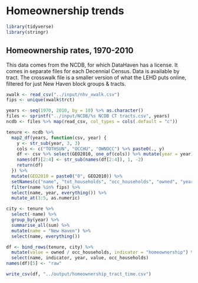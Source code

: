 Homeownership trends
================

``` r
library(tidyverse)
library(stringr)
```

Homeownership rates, 1970-2010
------------------------------

This data comes from the NCDB, for which DataHaven has a license. It comes in separate files for each Decennial Census. Data is available by tract. The crosswalk file is a smaller version of what the LEHD puts online, filtered for just New Haven block groups & tracts.

``` r
xwalk <- read_csv("../input/nhv_xwalk.csv")
fips <- unique(xwalk$trct)

years <- seq(1970, 2010, by = 10) %>% as.character()
files <- sprintf("../input/NCDB/%s NCDB CT tracts.csv", years)
ncdb <- files %>% map(read_csv, col_types = cols(.default = "c"))
```

``` r
tenure <- ncdb %>%
  map2_df(years, function(csv, year) {
    y <- str_sub(year, 3, 3)
    cols <- c("TOTHSUN", "OCCHU", "OWNOCC") %>% paste0(., y)
    df <- csv %>% select(GEO2010, one_of(cols)) %>% mutate(year = year)
    names(df)[2:4] <- str_sub(names(df[2:4]), 1, -2)
    return(df)
  }) %>%
  mutate(GEO2010 = paste0("0", GEO2010)) %>%
  setNames(c("name", "tot_households", "occ_households", "owned", "year")) %>%
  filter(name %in% fips) %>%
  select(name, year, everything()) %>%
  mutate_at(3:5, as.numeric)
```

``` r
city <- tenure %>%
  select(-name) %>%
  group_by(year) %>%
  summarise_all(sum) %>%
  mutate(name = "New Haven") %>%
  select(name, everything())

df <- bind_rows(tenure, city) %>%
  mutate(value = owned / occ_households, indicator = "homeownership") %>%
  select(name, indicator, year, value, occ_households)
names(df)[5] <- "raw"
```

``` r
write_csv(df, "../output/homeownership_tract_time.csv")
```
